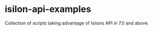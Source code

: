 isilon-api-examples
===================

Collection of scripts taking advantage of Isilons API in 7.0 and above.
